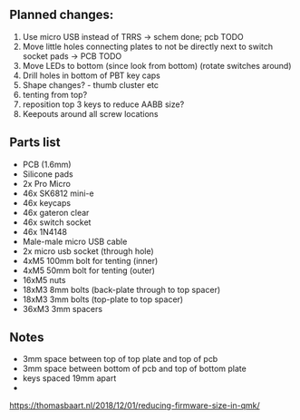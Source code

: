 ## Planned changes:
1. Use micro USB instead of TRRS -> schem done; pcb TODO
2. Move little holes connecting plates to not be directly next to switch socket
   pads -> PCB TODO
3. Move LEDs to bottom (since look from bottom) (rotate switches around)
4. Drill holes in bottom of PBT key caps
5. Shape changes? - thumb cluster etc
6. tenting from top?
7. reposition top 3 keys to reduce AABB size?
8. Keepouts around all screw locations

## Parts list

- PCB (1.6mm)
- Silicone pads
- 2x Pro Micro
- 46x SK6812 mini-e
- 46x keycaps
- 46x gateron clear
- 46x switch socket
- 46x 1N4148
- Male-male micro USB cable
- 2x micro usb socket (through hole)
- 4xM5 100mm bolt for tenting (inner)
- 4xM5 50mm  bolt for tenting (outer)
- 16xM5 nuts
- 18xM3 8mm bolts (back-plate through to top spacer)
- 18xM3 3mm bolts (top-plate to top spacer)
- 36xM3 3mm spacers

## Notes
- 3mm space between top of top plate and top of pcb
- 3mm space between bottom of pcb and top of bottom plate
- keys spaced 19mm apart
- 

https://thomasbaart.nl/2018/12/01/reducing-firmware-size-in-qmk/
